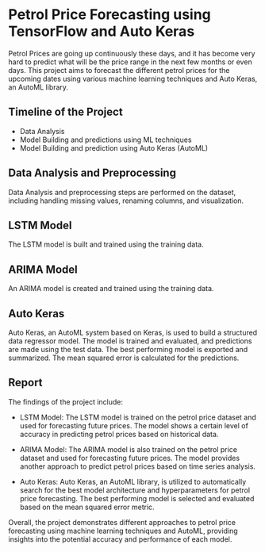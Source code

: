 # Petrol Price Forecasting using TensorFlow and Auto Keras

Petrol Prices are going up continuously these days, and it has become very hard to predict what will be the price range in the next few months or even days. This project aims to forecast the different petrol prices for the upcoming dates using various machine learning techniques and Auto Keras, an AutoML library.

## Timeline of the Project

-   Data Analysis
-   Model Building and predictions using ML techniques
-   Model Building and prediction using Auto Keras (AutoML)

## Data Analysis and Preprocessing

Data Analysis and preprocessing steps are performed on the dataset, including handling missing values, renaming columns, and visualization.

## LSTM Model

The LSTM model is built and trained using the training data.

## ARIMA Model

An ARIMA model is created and trained using the training data.

## Auto Keras

Auto Keras, an AutoML system based on Keras, is used to build a structured data regressor model. The model is trained and evaluated, and predictions are made using the test data. The best performing model is exported and summarized. The mean squared error is calculated for the predictions.

## Report

The findings of the project include:

-   LSTM Model: The LSTM model is trained on the petrol price dataset and used for forecasting future prices. The model shows a certain level of accuracy in predicting petrol prices based on historical data.
    
-   ARIMA Model: The ARIMA model is also trained on the petrol price dataset and used for forecasting future prices. The model provides another approach to predict petrol prices based on time series analysis.
    
-   Auto Keras: Auto Keras, an AutoML library, is utilized to automatically search for the best model architecture and hyperparameters for petrol price forecasting. The best performing model is selected and evaluated based on the mean squared error metric.
    

Overall, the project demonstrates different approaches to petrol price forecasting using machine learning techniques and AutoML, providing insights into the potential accuracy and performance of each model.
